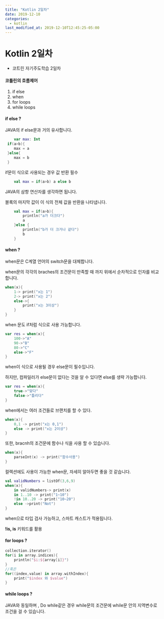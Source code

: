 ```yaml
---
title: "Kotlin 2일차"
date: 2019-12-10
categories:
  - kotlin
last_modified_at: 2019-12-10T12:45:25-05:00
---
```

# Kotlin 2일차

- 코트린 자기주도학습 2일차


#### **코틀린의 흐름제어**
1. if else
2. when
3. for loops
4. while loops

#### if else ?
JAVA의 if else문과 거의 유사합니다.
```kotlin
	var max: Int
 if(a>b){
 	max = a
 }else{
 	max = b
 }
```

if문이 식으로 사용되는 경우 값 반환 필수
```kotlin
	val max = if(a>b) a else b
```

JAVA의 삼항 연산자를 생각하면 됩니다. 

블록의 마지막 값이 이 식의 전체 값을 반환을 나타냅니다.

```kotlin
	val max = if(a>b){
		println("a가 더크다")
		a
	}else {
		println("b가 더 크거나 같다")
		b
	}
```

#### when ?

when문은 C계열 언어의 switch문을 대체합니다.

when문의 각각의 braches의 조건문이 만족할 때 까지 위에서 순차적으로 인자를 비교합니다.

```kotlin
when(x){
	1-> print("x는 1")
	2-> print("x는 2")
	else->{
		print("x는 3이상")
	}
}
```

when 문도 if처럼 식으로 사용 가능합니다.

``` kotlin
var res = when(x){
	100->"A"
	90->"B"
	80->"C"
	else->"F"
}
```

when이 식으로 사용될 경우 else문이 필수입니다.

하지만, 컴파일러가 else문이 없다는 것을 알 수 있다면  else를 생략 가능합니다.

```kotlin
var res = when(x){
	true->"맞다"
	false->"틀리다"
}
```

when에서는 여러 조건들로 브랜치를 할 수 있다.

```kotlin
when(x){
	0,1 -> print("x는 0,1")
	else -> print("x는 2이상")
}
```

또한, bracnh의 조건문에 함수나 식을 사용 할 수 있습니다.

```kotlin
when(x){
	parseInt(x) -> print("함수사용")
}
```

컬렉션에도 사용이 가능한 when문, 자세히 알아두면 좋을 것 같습니다.

```kotlin
val validNumbers = listOf(3,6,9)
when(x){
	in validNumbers-> print(x)
	in 1..10 -> print("1~10")
	!in 10..20 -> print("10~20")
	else ->print("Not")
}
```

when으로 타입 검사 가능하고, 스마트 캐스트가 적용됩니다.

**!is, is** 키워드를 활용

#### for loops ?

```kotlin
collection.iterator()
for(i in array.indices){
	println("$i:${array[i]}")
}
//혹은
for((index,value) in array.withIndex){
	print("$index 와 $value")
}
```

#### while loops ?

JAVA와 동일하며 , Do while같은 경우 while문의 조건문에 while문 안의 지역변수로 조건을 걸 수 있습니다.